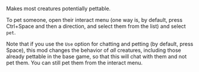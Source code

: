 Makes most creatures potentially pettable.

To pet someone, open their interact menu (one way is, by default, press Ctrl+Space and then a direction, and select them from the list) and select `pet`.

Note that if you use the `Use` option for chatting and petting (by default, press Space), this mod changes the behavior of *all* creatures, including those already pettable in the base game, so that this will chat with them and not pet them. You can still pet them from the interact menu.
